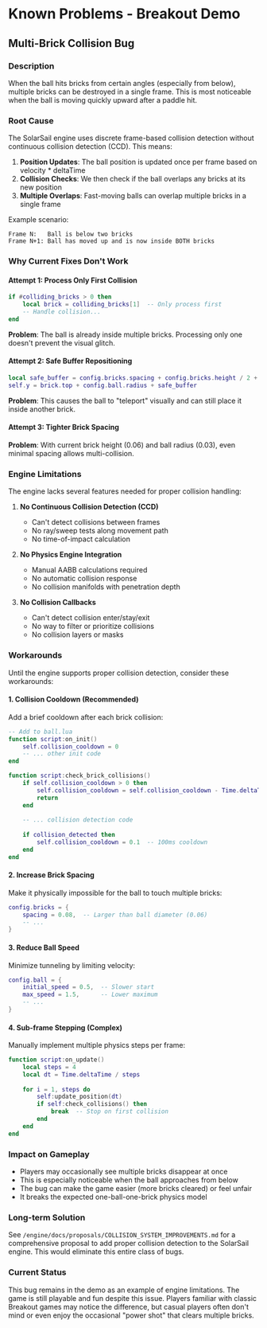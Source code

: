 # Known Problems - Breakout Demo

## Multi-Brick Collision Bug

### Description
When the ball hits bricks from certain angles (especially from below), multiple bricks can be destroyed in a single frame. This is most noticeable when the ball is moving quickly upward after a paddle hit.

### Root Cause
The SolarSail engine uses discrete frame-based collision detection without continuous collision detection (CCD). This means:

1. **Position Updates**: The ball position is updated once per frame based on velocity * deltaTime
2. **Collision Checks**: We then check if the ball overlaps any bricks at its new position
3. **Multiple Overlaps**: Fast-moving balls can overlap multiple bricks in a single frame

Example scenario:
```
Frame N:   Ball is below two bricks
Frame N+1: Ball has moved up and is now inside BOTH bricks
```

### Why Current Fixes Don't Work

#### Attempt 1: Process Only First Collision
```lua
if #colliding_bricks > 0 then
    local brick = colliding_bricks[1]  -- Only process first
    -- Handle collision...
end
```
**Problem**: The ball is already inside multiple bricks. Processing only one doesn't prevent the visual glitch.

#### Attempt 2: Safe Buffer Repositioning
```lua
local safe_buffer = config.bricks.spacing + config.bricks.height / 2 + 0.01
self.y = brick.top + config.ball.radius + safe_buffer
```
**Problem**: This causes the ball to "teleport" visually and can still place it inside another brick.

#### Attempt 3: Tighter Brick Spacing
**Problem**: With current brick height (0.06) and ball radius (0.03), even minimal spacing allows multi-collision.

### Engine Limitations

The engine lacks several features needed for proper collision handling:

1. **No Continuous Collision Detection (CCD)**
   - Can't detect collisions between frames
   - No ray/sweep tests along movement path
   - No time-of-impact calculation

2. **No Physics Engine Integration**
   - Manual AABB calculations required
   - No automatic collision response
   - No collision manifolds with penetration depth

3. **No Collision Callbacks**
   - Can't detect collision enter/stay/exit
   - No way to filter or prioritize collisions
   - No collision layers or masks

### Workarounds

Until the engine supports proper collision detection, consider these workarounds:

#### 1. Collision Cooldown (Recommended)
Add a brief cooldown after each brick collision:
```lua
-- Add to ball.lua
function script:on_init()
    self.collision_cooldown = 0
    -- ... other init code
end

function script:check_brick_collisions()
    if self.collision_cooldown > 0 then
        self.collision_cooldown = self.collision_cooldown - Time.deltaTime
        return
    end
    
    -- ... collision detection code
    
    if collision_detected then
        self.collision_cooldown = 0.1  -- 100ms cooldown
    end
end
```

#### 2. Increase Brick Spacing
Make it physically impossible for the ball to touch multiple bricks:
```lua
config.bricks = {
    spacing = 0.08,  -- Larger than ball diameter (0.06)
    -- ...
}
```

#### 3. Reduce Ball Speed
Minimize tunneling by limiting velocity:
```lua
config.ball = {
    initial_speed = 0.5,  -- Slower start
    max_speed = 1.5,      -- Lower maximum
    -- ...
}
```

#### 4. Sub-frame Stepping (Complex)
Manually implement multiple physics steps per frame:
```lua
function script:on_update()
    local steps = 4
    local dt = Time.deltaTime / steps
    
    for i = 1, steps do
        self:update_position(dt)
        if self:check_collisions() then
            break  -- Stop on first collision
        end
    end
end
```

### Impact on Gameplay

- Players may occasionally see multiple bricks disappear at once
- This is especially noticeable when the ball approaches from below
- The bug can make the game easier (more bricks cleared) or feel unfair
- It breaks the expected one-ball-one-brick physics model

### Long-term Solution

See `/engine/docs/proposals/COLLISION_SYSTEM_IMPROVEMENTS.md` for a comprehensive proposal to add proper collision detection to the SolarSail engine. This would eliminate this entire class of bugs.

### Current Status

This bug remains in the demo as an example of engine limitations. The game is still playable and fun despite this issue. Players familiar with classic Breakout games may notice the difference, but casual players often don't mind or even enjoy the occasional "power shot" that clears multiple bricks.